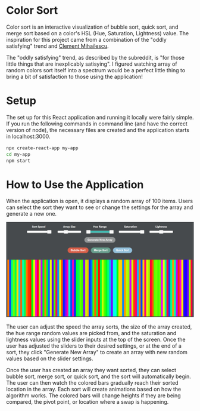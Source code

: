 # Color Sort
Color sort is an interactive visualization of bubble sort, quick sort, and merge sort based on a color's HSL (Hue, Saturation, Lightness) value. The inspiration for this project came from a combination of the "oddly satisfying" trend and [Clement Mihailescu](https://github.com/clementmihailescu).

The "oddly satisfying" trend, as described by the subreddit, is "for those little things that are inexplicably satisying". I figured watching array of random colors sort itself into a spectrum would be a perfect little thing to bring a bit of satisfaction to those using the application!

# Setup
The set up for this React application and running it locally were fairly simple. If you run the following commands in command line (and have the correct version of node), the necessary files are created and the application starts in localhost:3000.
```bash
npx create-react-app my-app
cd my-app
npm start
```

# How to Use the Application
When the application is open, it displays a random array of 100 items. Users can select the sort they want to see or change the settings for the array and generate a new one.

![App Toolbar](/images/application.PNG)

The user can adjust the speed the array sorts, the size of the array created, the hue range random values are picked from, and the saturation and lightness values using the slider inputs at the top of the screen. Once the user has adjusted the sliders to their desired settings, or at the end of a sort, they click "Generate New Array" to create an array with new random values based on the slider settings.

Once the user has created an array they want sorted, they can select bubble sort, merge sort, or quick sort, and the sort will automatically begin. The user can then watch the colored bars gradually reach their sorted location in the array. Each sort will create animations based on how the algorithm works. The colored bars will change heights if they are being compared, the pivot point, or location where a swap is happening.
